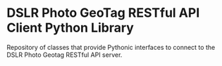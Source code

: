 # DSLR Photo GeoTag RESTful API Client Python Library

Repository of classes that provide Pythonic interfaces to connect to the DSLR Photo Geotag RESTful API server.
